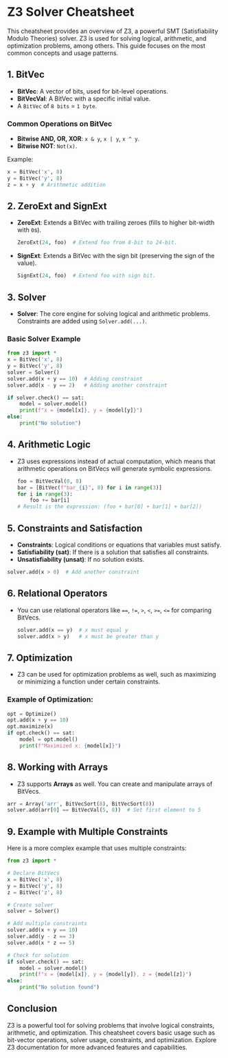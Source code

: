 
# Z3 Solver Cheatsheet

This cheatsheet provides an overview of Z3, a powerful SMT (Satisfiability Modulo Theories) solver. Z3 is used for solving logical, arithmetic, and optimization problems, among others. This guide focuses on the most common concepts and usage patterns.

## 1. **BitVec**

- **BitVec**: A vector of bits, used for bit-level operations. 
- **BitVecVal**: A BitVec with a specific initial value.
- A `BitVec` of `8 bits` = `1 byte`.

### **Common Operations on BitVec**
- **Bitwise AND, OR, XOR**: `x & y`, `x | y`, `x ^ y`.
- **Bitwise NOT**: `Not(x)`.

Example:
```python
x = BitVec('x', 8)
y = BitVec('y', 8)
z = x + y  # Arithmetic addition
```

## 2. **ZeroExt and SignExt**

- **ZeroExt**: Extends a BitVec with trailing zeroes (fills to higher bit-width with `0`s).
    ```python
    ZeroExt(24, foo)  # Extend foo from 8-bit to 24-bit.
    ```

- **SignExt**: Extends a BitVec with the sign bit (preserving the sign of the value).
    ```python
    SignExt(24, foo)  # Extend foo with sign bit.
    ```

## 3. **Solver**

- **Solver**: The core engine for solving logical and arithmetic problems. Constraints are added using `Solver.add(...)`.

### Basic Solver Example
```python
from z3 import *
x = BitVec('x', 8)
y = BitVec('y', 8)
solver = Solver()
solver.add(x + y == 10)  # Adding constraint
solver.add(x - y == 2)   # Adding another constraint

if solver.check() == sat:
    model = solver.model()
    print(f"x = {model[x]}, y = {model[y]}")
else:
    print("No solution")
```

## 4. **Arithmetic Logic**

- Z3 uses expressions instead of actual computation, which means that arithmetic operations on BitVecs will generate symbolic expressions.
    ```python
    foo = BitVecVal(0, 8)
    bar = [BitVec(f"bar_{i}", 8) for i in range(3)]
    for i in range(3):
        foo += bar[i]
    # Result is the expression: (foo + bar[0] + bar[1] + bar[2])
    ```

## 5. **Constraints and Satisfaction**

- **Constraints**: Logical conditions or equations that variables must satisfy.
- **Satisfiability (sat)**: If there is a solution that satisfies all constraints.
- **Unsatisfiability (unsat)**: If no solution exists.

```python
solver.add(x > 0)  # Add another constraint
```

## 6. **Relational Operators**

- You can use relational operators like `==`, `!=`, `>`, `<`, `>=`, `<=` for comparing BitVecs.
    ```python
    solver.add(x == y)  # x must equal y
    solver.add(x > y)   # x must be greater than y
    ```

## 7. **Optimization**

- Z3 can be used for optimization problems as well, such as maximizing or minimizing a function under certain constraints.

### Example of Optimization:
```python
opt = Optimize()
opt.add(x + y == 10)
opt.maximize(x)
if opt.check() == sat:
    model = opt.model()
    print(f"Maximized x: {model[x]}")
```

## 8. **Working with Arrays**

- Z3 supports **Arrays** as well. You can create and manipulate arrays of BitVecs.

```python
arr = Array('arr', BitVecSort(8), BitVecSort(8))
solver.add(arr[0] == BitVecVal(5, 8))  # Set first element to 5
```

## 9. **Example with Multiple Constraints**

Here is a more complex example that uses multiple constraints:

```python
from z3 import *

# Declare BitVecs
x = BitVec('x', 8)
y = BitVec('y', 8)
z = BitVec('z', 8)

# Create solver
solver = Solver()

# Add multiple constraints
solver.add(x + y == 10)
solver.add(y - z == 3)
solver.add(x * z == 5)

# Check for solution
if solver.check() == sat:
    model = solver.model()
    print(f"x = {model[x]}, y = {model[y]}, z = {model[z]}")
else:
    print("No solution found")
```

## Conclusion

Z3 is a powerful tool for solving problems that involve logical constraints, arithmetic, and optimization. This cheatsheet covers basic usage such as bit-vector operations, solver usage, constraints, and optimization. Explore Z3 documentation for more advanced features and capabilities.
